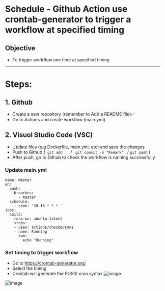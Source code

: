 # Schedule - Github Action use crontab-generator to trigger a workflow at specified timing

## Objective
- To trigger workflow one time at specified timing
---
# Steps:

## 1. Github
- Create a new repository (remember to Add a README file)✅
- Go to Actions and create workflow (main.yml) 

## 2. Visuol Studio Code (VSC)
- Update files (e.g Dockerfile, main.yml, etc) and save the changes
- Push to Github (```  git add .  ```      /      ```  git commit -m "Remark"  ```      / ``` git push ``` )
- After push, go to Github to check the workflow is running successfully

### Update main.yml 
```
name: Master
on:
  push:
    branches:
      - master
  schedule:
    - cron: '30 16 * * * '
jobs:
  build:
    runs-on: ubuntu-latest
    steps:
    - uses: actions/checkout@v1
    - name: Running
      run:
        echo "Running"
```

### Set timing to trigger workflow  
- Go to https://crontab-generator.org/
- Select the timing
- Crontab will generate the POSIX cron syntax
![image](https://user-images.githubusercontent.com/81748800/124390437-37366080-dd1e-11eb-83c4-5fce4cd85912.png)




![image](https://user-images.githubusercontent.com/81748800/124390246-38b35900-dd1d-11eb-85f3-3342e3ed0b2d.png)
